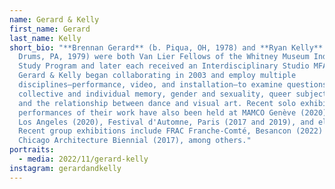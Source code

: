 ```yaml
---
name: Gerard & Kelly
first_name: Gerard
last_name: Kelly
short_bio: "**Brennan Gerard** (b. Piqua, OH, 1978) and **Ryan Kelly** (b.
  Drums, PA, 1979) were both Van Lier Fellows of the Whitney Museum Independent
  Study Program and later each received an Interdisciplinary Studio MFA at UCLA.
  Gerard & Kelly began collaborating in 2003 and employ multiple
  disciplines—performance, video, and installation—to examine questions of
  collective and individual memory, gender and sexuality, queer subjectivity,
  and the relationship between dance and visual art. Recent solo exhibitions and
  performances of their work have also been held at MAMCO Genève (2020), MOCA,
  Los Angeles (2020), Festival d'Automne, Paris (2017 and 2019), and elsewhere.
  Recent group exhibitions include FRAC Franche-Comté, Besancon (2022) and
  Chicago Architecture Biennial (2017), among others."
portraits:
  - media: 2022/11/gerard-kelly
instagram: gerardandkelly
---
```

